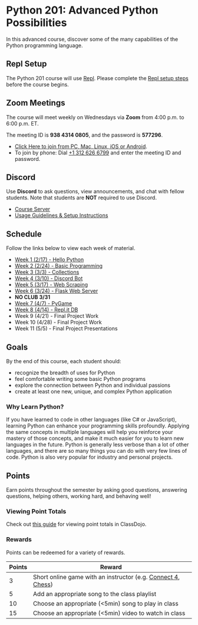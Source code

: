# Python 201: Advanced Python Possibilities
In this advanced course, discover some of the many capabilities of the Python programming language.

## Repl Setup
The Python 201 course will use [Repl](https://repl.it). Please complete the [Repl setup steps](ReplSetup.md) before the course begins.

## Zoom Meetings
The course will meet weekly on Wednesdays via **Zoom** from 4:00 p.m. to 6:00 p.m. ET.

The meeting ID is **938 4314 0805**, and the password is **577296**.

- [Click Here to join from PC, Mac, Linux, iOS or Android](https://hyland.zoom.us/j/93843140805?pwd=OFR1eUhDRjBlWTdYT25nZmlvckhxQT09).
- To join by phone: Dial [+1 312 626 6799](tel:+13126266799) and enter the meeting ID and password.

## Discord
Use **Discord** to ask questions, view announcements, and chat with fellow students. Note that students are **NOT** required to use Discord.

- [Course Server](https://discord.com/channels/806639994856538112/)
- [Usage Guidelines & Setup Instructions](https://hylandtechclub.com/DiscordUse)

## Schedule
Follow the links below to view each week of material.

- [Week 1 (2/17) - Hello Python](HelloPython/StudentDesc.md)
- [Week 2 (2/24) - Basic Programming](BasicProgramming/StudentDesc.md)
- [Week 3 (3/3) - Collections](Collections/StudentDesc.md)
- [Week 4 (3/10) - Discord Bot](DiscordBot/StudentDesc.md)
- [Week 5 (3/17) - Web Scraping](WebScraping/StudentDesc.md)
- [Week 6 (3/24) - Flask Web Server](Flask/StudentDesc.md)
- **NO CLUB 3/31**
- [Week 7 (4/7) - PyGame](PyGame/StudentDesc.md)
- [Week 8 (4/14) - Repl.it DB](Database/StudentDesc.md)
- Week 9 (4/21) - Final Project Work
- Week 10 (4/28) - Final Project Work
- Week 11 (5/5) - Final Project Presentations

## Goals
By the end of this course, each student should:

- recognize the breadth of uses for Python
- feel comfortable writing some basic Python programs
- explore the connection between Python and individual passions
- create at least one new, unique, and complex Python application

### Why Learn Python?
If you have learned to code in other languages (like C# or JavaScript), learning Python can enhance your programming skills profoundly. Applying the same concepts in multiple languages will help you reinforce your mastery of those concepts, and make it much easier for you to learn new languages in the future. Python is generally less verbose than a lot of other languages, and there are so many things you can do with very few lines of code. Python is also very popular for industry and personal projects.

## Points
Earn points throughout the semester by asking good questions, answering questions, helping others, working hard, and behaving well!

### Viewing Point Totals
Check out [this guide](https://hylandtechclub.com/ClassDojoPoints) for viewing point totals in ClassDojo.

### Rewards
Points can be redeemed for a variety of rewards.

| Points | Reward |
| -- | -- |
| 3 | Short online game with an instructor (e.g. [Connect 4](https://connect-4.org/en), [Chess](https://lichess.org/setup/friend)) |
| 5 | Add an appropriate song to the class playlist |
| 10 | Choose an appropriate (<5min) song to play in class |
| 15 | Choose an appropriate (<5min) video to watch in class |